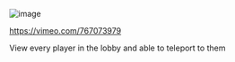 ![image](https://user-images.githubusercontent.com/68871451/199835845-d29c8801-9924-421c-bccf-17c693ee063f.png)

https://vimeo.com/767073979

View every player in the lobby and able to teleport to them
